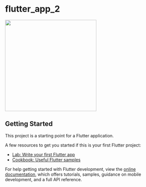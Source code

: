 # flutter_app_2

<img src="https://github.com/aysegullkadiroglu/estu-mobile-programming-flutter/assets/46954286/14d119c8-089d-4f07-ba81-a216f75a5645" width="300">


## Getting Started

This project is a starting point for a Flutter application.

A few resources to get you started if this is your first Flutter project:

- [Lab: Write your first Flutter app](https://docs.flutter.dev/get-started/codelab)
- [Cookbook: Useful Flutter samples](https://docs.flutter.dev/cookbook)

For help getting started with Flutter development, view the
[online documentation](https://docs.flutter.dev/), which offers tutorials,
samples, guidance on mobile development, and a full API reference.
